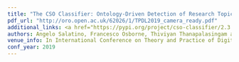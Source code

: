 ```yaml
---
title: "The CSO Classifier: Ontology-Driven Detection of Research Topics in Scholarly Articles"
pdf_url: "http://oro.open.ac.uk/62026/1/TPDL2019_camera_ready.pdf"
additional_links: <a href="https://pypi.org/project/cso-classifier/2.3.2/">PyPI Python Package</a>
authors: Angelo Salatino, Francesco Osborne, Thiviyan Thanapalasingam and Enrico Motta
venue_info: In International Conference on Theory and Practice of Digital Libraries (TPDL) 2019
conf_year: 2019
---
```

